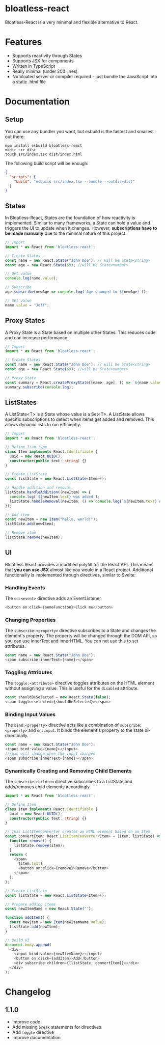 # bloatless-react

Bloatless-React is a very minimal and flexible alternative to React.

# Features

-   Supports reactivity through States
-   Supports JSX for components
-   Written in TypeScript
-   Really minimal (under 200 lines)
-   No bloated server or compiler required - just bundle the JavaScript into a static .html file

# Documentation

## Setup

You can use any bundler you want, but esbuild is the fastest and smallest out there:

```shell
npm install esbuild bloatless-react
mkdir src dist
touch src/index.tsx dist/index.html
```

The following build script will be enough:
```JSON
{
  "scripts": {
    "build": "esbuild src/index.tsx --bundle --outdir=dist"
  }
}
```

## States

In Bloatless-React, States are the foundation of how reactivity is implemented. Similar to many frameworks, a State can hold a value and triggers the UI to update when it changes. However, **subscriptions have to be made manually** due to the minimal nature of this project.

```TypeScript
// Import
import * as React from 'bloatless-react';

// Create States
const name = new React.State("John Doe"); // will be State<string>
const age = new React.State(69); //will be State<number>

// Get value
console.log(name.value);

// Subscribe
age.subscribe(newAge => console.log(`Age changed to ${newAge}`));

// Set value
name.value = "Jeff";
```

## Proxy States

A Proxy State is a State based on multiple other States. This reduces code and can increase performance.

```TypeScript
// Import
import * as React from 'bloatless-react';

// Create States
const name = new React.State("John Doe"); // will be State<string>
const age = new React.State(69); //will be State<number>

// Proxy State
const summary = React.createProxyState([name, age], () => `${name.value} is ${age.value} years old.`)
summary.subscribe(console.log);
```

## ListStates

A ListState\<T\> is a State whose value is a Set\<T\>. A ListState allows specific subscriptions to detect when items get added and removed. This allows dynamic lists to run efficiently.

```TypeScript
// Import
import * as React from 'bloatless-react';

// Define Item type
class Item implements React.Identifiable {
  uuid = new React.UUID();
  constructor(public text: string) {}
}

// Create ListState
const listState = new React.ListState<Item>();

// Handle addition and removal
listState.handleAddition((newItem) => {
  console.log(`${newItem.text} was added`);
  listState.handleRemoval(newItem, () => console.log(`${newItem.text} was removed`));
});

// Add item
const newItem = new Item("hello, world!");
listState.add(newItem);

// Remove item
listState.remove(newItem);
```

## UI

Bloatless React provides a modified polyfill for the React API. This means that **you can use JSX** almost like you would in a React project. Additional functionailiy is implemented through directives, similar to Svelte:

### Handling Events

The `on:<event>` directive adds an EventListener

```TypeScript
<button on:click={someFunction}>Click me</button>
```

### Changing Properties

The `subscribe:<property>` directive subscribes to a State and changes the element's property. The property will be changed through the DOM API, so you can use innerText and innerHTML. You can not use this to set attributes.

```TypeScript
const name = new React.State("John Doe");
<span subscribe:innerText={name}></span>
```

### Toggling Attributes

The `toggle:<attribute>` directive toggles attributes on the HTML element without assigning a value. This is useful for the `disabled` attribute.

```TypeScript
const shouldBeSelected = new React.State(false);
<span toggle:selected={shouldBeSelected}></span>
```

### Binding Input Values

The `bind:<property>` directive acts like a combination of `subscribe:<property>` and `on:input`. It binds the element's property to the state bi-directinally.

```TypeScript
const name = new React.State("John Doe");
<input bind:value={name}></input>
//span will change when the input changes
<span subscribe:innerText={name}></span>
```

### Dynamically Creating and Removing Child Elements

The `subscribe:children` directive subscribes to a ListState and adds/removes child elements accordingly.

```TypeScript
import * as React from 'bloatless-react';

// Define Item
class Item implements React.Identifiable {
  uuid = new React.UUID();
  constructor(public text: string) {}
}

// This ListItemConverter creates an HTML element based on an Item
const convertItem: React.ListItemConverter<Item> = (item, listState) => {
  function remove() {
    listState.remove(item);
  }
  return (
    <span>
      {item.text}
      <button on:click={remove}>Remove</button>
    </span>
  );
};

// Create ListState
const listState = new React.ListState<Item>();

// Prepare adding items
const newItemName = new React.State("");

function addItem() {
  const newItem = new Item(newItemName.value);
  listState.add(newItem);
}

// Build UI
document.body.append(
  <div>
    <input bind:value={newItemName}></input>
    <button on:click={addItem}>Add</button>
    <div subscribe:children={[listState, convertItem]}></div>
  </div>
);
```

# Changelog
## 1.1.0
- Improve code
- Add missing `break` statements for directives
- Add `toggle` directive
- Improve documentation